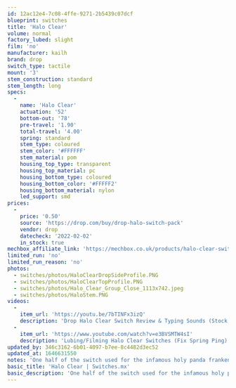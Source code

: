 ```yaml
---
id: 12ac12e4-7c08-4ffe-9271-2b5439c07dcf
blueprint: switches
title: 'Halo Clear'
volume: normal
factory_lubed: slight
film: 'no'
manufacturer: kailh
brand: drop
switch_type: tactile
mount: '3'
stem_construction: standard
stem_length: long
specs:
  -
    name: 'Halo Clear'
    actuation: '52'
    bottom-out: '78'
    pre-travel: '1.90'
    total-travel: '4.00'
    spring: standard
    stem_type: coloured
    stem_color: '#FFFFFF'
    stem_material: pom
    housing_top_type: transparent
    housing_top_material: pc
    housing_bottom_type: coloured
    housing_bottom_color: '#FFFFF2'
    housing_bottom_material: nylon
    led_support: smd
prices:
  -
    price: '0.50'
    source: 'https://drop.com/buy/drop-halo-switch-pack'
    vendor: drop
    datecheck: '2022-02-02'
    in_stock: true
mechbox_affiliate_link: 'https://mechbox.co.uk/products/halo-clear-switch?variant=14072301518890'
limited_run: 'no'
limited_run_reason: 'no'
photos:
  - switches/photos/HaloClearDropSideProfile.PNG
  - switches/photos/HaloClearTopProfile.PNG
  - switches/photos/Halo_Clear_Group_Close_1113x742.jpeg
  - switches/photos/HaloStem.PNG
videos:
  -
    item_url: 'https://youtu.be/7bTINFx3izQ'
    description: 'Drop Halo Clear Switch Review & Typing Sounds (Stock, Fast vs. Slow) by bored bear'
  -
    item_url: 'https://www.youtube.com/watch?v=e3BVSMTW4sI'
    description: 'Lubing/Filming Halo Clear Switches (Fix Spring Ping) | Fully Modding a Drop CTRL High-Profile Part 3 by Austin V'
updated_by: 346c3162-6b01-4097-b7ee-8c4482d3ec52
updated_at: 1646631550
notes: 'One half of the switch used for the infamous holy panda frankenswitch! Now with a cherry mx clear inspired spring and natural pom stem color.'
basic_title: 'Halo Clear | Switches.mx'
basic_description: 'One half of the switch used for the infamous holy panda frankenswitch! Now with a cherry mx clear inspired spring and natural pom stem color.'
---
```

